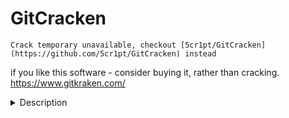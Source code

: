 # GitCracken

`Crack temporary unavailable, checkout [5cr1pt/GitCracken](https://github.com/5cr1pt/GitCracken) instead`

if you like this software - consider buying it, rather than cracking.
https://www.gitkraken.com/

<details>
<summary>Description</summary>

# Prequesties
- nodeJS
- npm

# Usage
Clone repository on your pc or Download ZIP and extract it

## macOS
- open `Install.scpt` by double clicking it and hit "Play" button
- run GitKraken and wait for 5 seconds

## Linux / macOS
- open Terminal
- `cd` into it repo directory
- close GitKraken
- execute `npm i && node main.js`
- run GitKraken and wait for 5 seconds

## Windows
- maybe you can try replacing `asar` file manually to patched one from release tab
</details>
